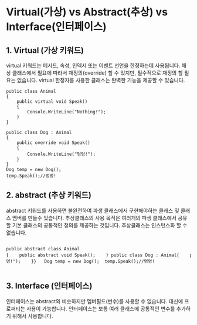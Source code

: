# Virtual(가상) vs Abstract(추상) vs Interface(인터페이스)

## 1. Virtual (가상 키워드)
virtual 키워드는 메서드, 속성, 인덱서 또는 이벤트 선언을 한정하는데 사용됩니다.
패상 클래스에서 필요에 따라서 재정의(override) 할 수 있지만, 필수적으로 재정의 할 필요는 없습니다.
virtual 한정자를 사용한 클래스는 완벽한 기능을 제공할 수 있습니다.

```
public class Animal
{   
	public virtual void Speak()  
	{        
		Console.WriteLine("Nothing!");   
	}
} 

public class Dog : Animal
{    
	public override void Speak()    
	{        
		Console.WriteLine("멍멍!");    
	}
} 
Dog temp = new Dog();
temp.Speak();//멍멍!

```

## 2. abstract (추상 키워드)
abstract 키워드를 사용하면 불완전하여 파생 클래스에서 구현해야하는 클래스 및 클래스 멤버를 만들수 있습니다.
추상클래스의 사용 목적은 여러개의 파생 클래스에서 공유할 기본 클래스의 공통적인 정의를 제공하는 것입니다.
추상클래스는 인스턴스화 할 수 없습니다.

```

public abstract class Animal
{    public abstract void Speak();    } public class Dog : Animal{    public override void Speak()    {        Console.WriteLine("멍멍!");    }}   Dog temp = new Dog();  temp.Speak();//멍멍!


```


## 3. Interface (인터페이스)
인터페이스는 abstract와 비슷하지만 멤버필드(변수)를 사용할 수 없습니다. 대신에 프로퍼티는 사용이 가능합니다.
인터페이스는 보통 여러 클래스에 공통적인 변수를 추가하기 위해서 사용합니다.

```


```
